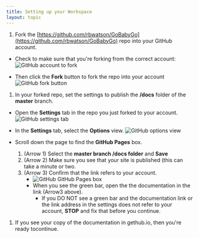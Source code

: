 ```yaml
---
title: Setting up your Workspace 
layout: topic
---
```


1. Fork the [https://github.com/rbwatson/GoBabyGo](https://github.com/rbwatson/GoBabyGo) repo into your GitHub account.

* Check to make sure that you're forking from the correct account: ![GitHub account to fork]({{site.baseurl}}/assets/images/contribute_rbwatson.png)

* Then click the **Fork** button to fork the repo into your account ![GitHub fork button]({{site.baseurl}}/assets/images/contribute_fork.png)

1. In your forked repo, set the settings to publish the **/docs** folder of the **master** branch.

* Open the **Settings** tab in the repo you just forked to your account. ![GitHub settings tab]({{site.baseurl}}/assets/images/contribute_settings.png)

* In the **Settings** tab, select the **Options** view. ![GitHub options view]({{site.baseurl}}/assets/images/contribute_options.png)
* Scroll down the page to find the **GitHub Pages** box.
	1. (Arrow 1) Select the **master branch /docs folder** and **Save**
	2. (Arrow 2) Make sure you see that your site is published (this can take a minute or two.
	3. (Arrow 3) Confirm that the link refers to your account.
		* ![GitHub GitHub Pages box](/contribute/images/contribute_pages.png)
		* When you see the green bar, open the the documentation in the link (Arrow3 above).
    		* If you DO NOT see a green bar and the documentation link or the link address in the settings does not refer to your account, **STOP**  and fix that before you continue.

1. If you see your copy of the documentation in gethub.io, then you're ready tocontinue.
